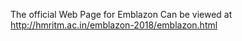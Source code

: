 The official Web Page for Emblazon
Can be viewed at http://hmritm.ac.in/emblazon-2018/emblazon.html
